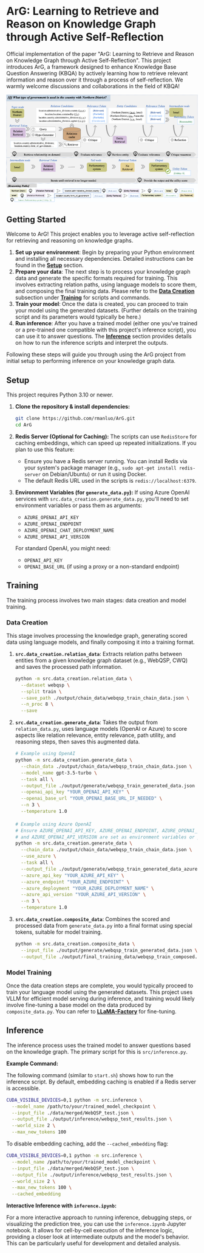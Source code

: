 # ArG: Learning to Retrieve and Reason on Knowledge Graph through Active Self-Reflection

Official implementation of the paper "ArG: Learning to Retrieve and Reason on Knowledge Graph through Active Self-Reflection". This project introduces ArG, a framework designed to enhance Knowledge Base Question Answering (KBQA) by actively learning how to retrieve relevant information and reason over it through a process of self-reflection. We warmly welcome discussions and collaborations in the field of KBQA!

![WordFlow](./ArG.png)

## Getting Started

Welcome to ArG! This project enables you to leverage active self-reflection for retrieving and reasoning on knowledge graphs.

1.  **Set up your environment**: Begin by preparing your Python environment and installing all necessary dependencies. Detailed instructions can be found in the **[Setup](#setup)** section.
2.  **Prepare your data**: The next step is to process your knowledge graph data and generate the specific formats required for training. This involves extracting relation paths, using language models to score them, and composing the final training data. Please refer to the **[Data Creation](#data-creation)** subsection under **[Training](#training)** for scripts and commands.
3.  **Train your model**: Once the data is created, you can proceed to train your model using the generated datasets. (Further details on the training script and its parameters would typically be here.)
4.  **Run inference**: After you have a trained model (either one you've trained or a pre-trained one compatible with this project's inference script), you can use it to answer questions. The **[Inference](#inference)** section provides details on how to run the inference scripts and interpret the outputs.

Following these steps will guide you through using the ArG project from initial setup to performing inference on your knowledge graph data.

## Setup

This project requires Python 3.10 or newer.

1.  **Clone the repository & install dependencies:**
    ```bash
    git clone https://github.com/rmanluo/ArG.git
    cd ArG
    ```
2.  **Redis Server (Optional for Caching):**
    The scripts can use `RedisStore` for caching embeddings, which can speed up repeated initializations. If you plan to use this feature:
    *   Ensure you have a Redis server running. You can install Redis via your system's package manager (e.g., `sudo apt-get install redis-server` on Debian/Ubuntu) or run it using Docker.
    *   The default Redis URL used in the scripts is `redis://localhost:6379`.

3.  **Environment Variables (for `generate_data.py`):**
    If using Azure OpenAI services with `src.data_creation.generate_data.py`, you'll need to set environment variables or pass them as arguments:
    *   `AZURE_OPENAI_API_KEY`
    *   `AZURE_OPENAI_ENDPOINT`
    *   `AZURE_OPENAI_CHAT_DEPLOYMENT_NAME`
    *   `AZURE_OPENAI_API_VERSION`

    For standard OpenAI, you might need:
    *   `OPENAI_API_KEY`
    *   `OPENAI_BASE_URL` (if using a proxy or a non-standard endpoint)

## Training

The training process involves two main stages: data creation and model training.

### Data Creation
This stage involves processing the knowledge graph, generating scored data using language models, and finally composing it into a training format.

1.  **`src.data_creation.relation_data`**: Extracts relation paths between entities from a given knowledge graph dataset (e.g., WebQSP, CWQ) and saves the processed path information.
    ```bash
    python -m src.data_creation.relation_data \
      --dataset webqsp \
      --split train \
      --save_path ./output/chain_data/webqsp_train_chain_data.json \
      --n_proc 8 \
      --save
    ```

2.  **`src.data_creation.generate_data`**: Takes the output from `relation_data.py`, uses language models (OpenAI or Azure) to score aspects like relation relevance, entity relevance, path utility, and reasoning steps, then saves this augmented data.
    ```bash
    # Example using OpenAI
    python -m src.data_creation.generate_data \
      --chain_data ./output/chain_data/webqsp_train_chain_data.json \
      --model_name gpt-3.5-turbo \
      --task all \
      --output_file ./output/generate/webqsp_train_generated_data.json \
      --openai_api_key "YOUR_OPENAI_API_KEY" \
      --openai_base_url "YOUR_OPENAI_BASE_URL_IF_NEEDED" \
      --n 3 \
      --temperature 1.0

    # Example using Azure OpenAI
    # Ensure AZURE_OPENAI_API_KEY, AZURE_OPENAI_ENDPOINT, AZURE_OPENAI_CHAT_DEPLOYMENT_NAME, 
    # and AZURE_OPENAI_API_VERSION are set as environment variables or passed as arguments.
    python -m src.data_creation.generate_data \
      --chain_data ./output/chain_data/webqsp_train_chain_data.json \
      --use_azure \
      --task all \
      --output_file ./output/generate/webqsp_train_generated_data_azure.json \
      --azure_api_key "YOUR_AZURE_API_KEY" \
      --azure_endpoint "YOUR_AZURE_ENDPOINT" \
      --azure_deployment "YOUR_AZURE_DEPLOYMENT_NAME" \
      --azure_api_version "YOUR_AZURE_API_VERSION" \
      --n 3 \
      --temperature 1.0
    ```

3.  **`src.data_creation.composite_data`**: Combines the scored and processed data from `generate_data.py` into a final format using special tokens, suitable for model training.
    ```bash
    python -m src.data_creation.composite_data \
      --input_file ./output/generate/webqsp_train_generated_data.json \
      --output_file ./output/final_training_data/webqsp_train_composed.json
    ```

### Model Training
Once the data creation steps are complete, you would typically proceed to train your language model using the generated datasets. This project uses VLLM for efficient model serving during inference, and training would likely involve fine-tuning a base model on the data produced by `composite_data.py`.
You can refer to **[LLaMA-Factory](https://github.com/hiyouga/LLaMA-Factory?tab=readme-ov-file)** for fine-tuning.

## Inference

The inference process uses the trained model to answer questions based on the knowledge graph. The primary script for this is `src/inference.py`.

**Example Command:**

The following command (similar to `start.sh`) shows how to run the inference script. By default, embedding caching is enabled if a Redis server is accessible.

```bash
CUDA_VISIBLE_DEVICES=0,1 python -m src.inference \
  --model_name /path/to/your/trained_model_checkpoint \
  --input_file ./data/merged/WebQSP_test.json \
  --output_file ./output/inference/webqsp_test_results.json \
  --world_size 2 \
  --max_new_tokens 100 
```

To disable embedding caching, add the `--cached_embedding` flag:
```bash
CUDA_VISIBLE_DEVICES=0,1 python -m src.inference \
  --model_name /path/to/your/trained_model_checkpoint \
  --input_file ./data/merged/WebQSP_test.json \
  --output_file ./output/inference/webqsp_test_results.json \
  --world_size 2 \
  --max_new_tokens 100 \
  --cached_embedding
```

**Interactive Inference with `inference.ipynb`:**

For a more interactive approach to running inference, debugging steps, or visualizing the prediction tree, you can use the `inference.ipynb` Jupyter notebook. It allows for cell-by-cell execution of the inference logic, providing a closer look at intermediate outputs and the model's behavior. This can be particularly useful for development and detailed analysis.
